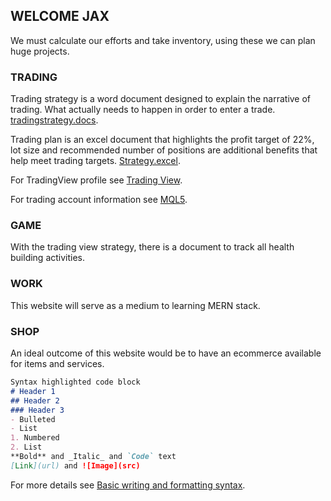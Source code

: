 ## WELCOME JAX

We must calculate our efforts and take inventory, using these we can plan huge projects.

### TRADING
Trading strategy is a word document designed to explain the narrative of trading. What actually needs to happen in order to enter a trade. [tradingstrategy.docs](https://1drv.ms/w/s!AmEFh2CzDLeigYMV1URQ3-yQJSS2wg?e=fC42Qg).

Trading plan is an excel document that highlights the profit target of 22%, lot size and recommended number of positions are additional benefits that help meet trading targets. [Strategy.excel](https://1drv.ms/x/s!AmEFh2CzDLeigYVzQsz9NLBcS__sBQ?e=Uk1N9y).

For TradingView profile see [Trading View](https://www.tradingview.com/u/ErgoSchmuck/).

For trading account information see [MQL5](https://www.mql5.com/en/signals/1583452?source=Site+Signals+My).
### GAME
With the trading view strategy, there is a document to track all health building activities.

### WORK
This website will serve as a medium to learning MERN stack.

### SHOP
An ideal outcome of this website would be to have an ecommerce available for items and services.

```markdown
Syntax highlighted code block
# Header 1
## Header 2
### Header 3
- Bulleted
- List
1. Numbered
2. List
**Bold** and _Italic_ and `Code` text
[Link](url) and ![Image](src)
```
For more details see [Basic writing and formatting syntax](https://docs.github.com/en/github/writing-on-github/getting-started-with-writing-and-formatting-on-github/basic-writing-and-formatting-syntax).


